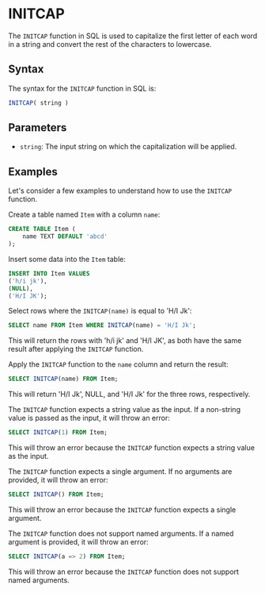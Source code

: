 # INITCAP

The `INITCAP` function in SQL is used to capitalize the first letter of each word in a string and convert the rest of the characters to lowercase.

## Syntax

The syntax for the `INITCAP` function in SQL is:

```sql
INITCAP( string )
```

## Parameters

- `string`: The input string on which the capitalization will be applied.

## Examples

Let's consider a few examples to understand how to use the `INITCAP` function.

Create a table named `Item` with a column `name`:

```sql
CREATE TABLE Item (
    name TEXT DEFAULT 'abcd'
);
```

Insert some data into the `Item` table:

```sql
INSERT INTO Item VALUES
('h/i jk'),
(NULL),
('H/I JK');
```

Select rows where the `INITCAP(name)` is equal to 'H/I Jk':

```sql
SELECT name FROM Item WHERE INITCAP(name) = 'H/I Jk';
```

This will return the rows with 'h/i jk' and 'H/I JK', as both have the same result after applying the `INITCAP` function.

Apply the `INITCAP` function to the `name` column and return the result:

```sql
SELECT INITCAP(name) FROM Item;
```

This will return 'H/I Jk', NULL, and 'H/I Jk' for the three rows, respectively.

The `INITCAP` function expects a string value as the input. If a non-string value is passed as the input, it will throw an error:

```sql
SELECT INITCAP(1) FROM Item;
```

This will throw an error because the `INITCAP` function expects a string value as the input.

The `INITCAP` function expects a single argument. If no arguments are provided, it will throw an error:

```sql
SELECT INITCAP() FROM Item;
```

This will throw an error because the `INITCAP` function expects a single argument.

The `INITCAP` function does not support named arguments. If a named argument is provided, it will throw an error:

```sql
SELECT INITCAP(a => 2) FROM Item;
```

This will throw an error because the `INITCAP` function does not support named arguments.
